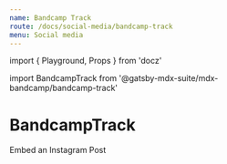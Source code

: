 ```yaml
---
name: Bandcamp Track
route: /docs/social-media/bandcamp-track
menu: Social media
---
```

import { Playground, Props } from 'docz'

import BandcampTrack from '@gatsby-mdx-suite/mdx-bandcamp/bandcamp-track'

# BandcampTrack

Embed an Instagram Post

<Props of={BandcampTrack} />

<Playground>
  <BandcampTrack id="1505826681" />
</Playground>
